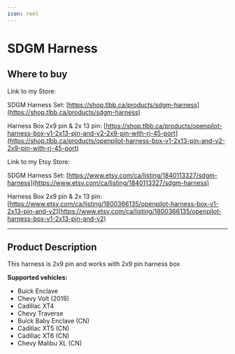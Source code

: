 ```yaml
---
icon: reel
---
```


# SDGM Harness

## Where to buy

Link to my Store:&#x20;

SDGM Harness Set: [https://shop.tlbb.ca/products/sdgm-harness](https://shop.tlbb.ca/products/sdgm-harness)

Harness Box 2x9 pin & 2x 13 pin: [https://shop.tlbb.ca/products/openpilot-harness-box-v1-2x13-pin-and-v2-2x9-pin-with-rj-45-port](https://shop.tlbb.ca/products/openpilot-harness-box-v1-2x13-pin-and-v2-2x9-pin-with-rj-45-port)

Link to my Etsy Store:

SDGM Harness Set: [https://www.etsy.com/ca/listing/1840113327/sdgm-harness](https://www.etsy.com/ca/listing/1840113327/sdgm-harness)

Harness Box 2x9 pin & 2x 13 pin: [https://www.etsy.com/ca/listing/1800366135/openpilot-harness-box-v1-2x13-pin-and-v2](https://www.etsy.com/ca/listing/1800366135/openpilot-harness-box-v1-2x13-pin-and-v2)

***

## Product Description

This harness is 2x9 pin and works with 2x9 pin harness box

**Supported vehicles:**

* Buick Enclave
* Chevy Volt (2019)
* Cadillac XT4
* Chevy Traverse
* Buick Baby Enclave (CN)
* Cadillac XT5 (CN)
* Cadillac XT6 (CN)
* Chevy Malibu XL (CN)

